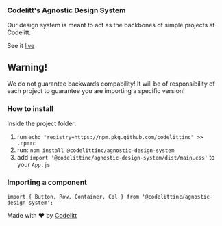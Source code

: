### Codelitt's Agnostic Design System

Our design system is meant to act as the backbones of simple projects at Codelitt.

See it [live](https://design-system.codelitt.dev/)

## Warning!

We do not guarantee backwards compability! It will be of responsibility of each project to guarantee
you are importing a specific version!

### How to install

Inside the project folder:

1. run `echo "registry=https://npm.pkg.github.com/codelittinc" >> .npmrc`
2. run: `npm install @codelittinc/agnostic-design-system`
3. add `import '@codelittinc/agnostic-design-system/dist/main.css'` to your `App.js`

### Importing a component

`import { Button, Row, Container, Col } from '@codelittinc/agnostic-design-system';`

Made with ❤️ by [Codelitt](https://www.codelitt.com)